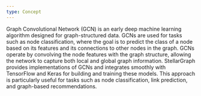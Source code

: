 ```yaml
---
type: Concept
---
```


Graph Convolutional Network (GCN) is an early deep machine learning algorithm designed for graph-structured data. GCNs are used for tasks such as node classification, where the goal is to predict the class of a node based on its features and its connections to other nodes in the graph. GCNs operate by convolving the node features with the graph structure, allowing the network to capture both local and global graph information. StellarGraph provides implementations of GCNs and integrates smoothly with TensorFlow and Keras for building and training these models. This approach is particularly useful for tasks such as node classification, link prediction, and graph-based recommendations.